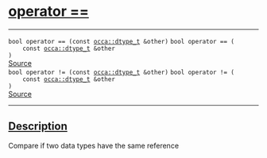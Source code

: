 
<h1 id="operator ==">
 <a href="#/api/dtype_t/operator_equals" class="anchor">
   <span>operator ==</span>
  </a>
</h1>

<div class="signature">

<hr>

  <div class="definition-container">
    <div class="definition">
      <code class="desktop-only"><span class="token keyword">bool</span> operator == (<span class="token keyword">const</span> <a href="#/api/dtype_t/">occa::dtype&#95;t</a> &amp;other)</code>
      <code class="mobile-only"><span class="token keyword">bool</span> operator == (
    <span class="token keyword">const</span> <a href="#/api/dtype_t/">occa::dtype&#95;t</a> &amp;other
)</code>
      <div class="flex-spacing"></div>
      <a href="https://github.com/libocca/occa/blob/6d155d0c/include/occa/dtype/dtype.hpp#L200" target="_blank">Source</a>
    </div>
    
  </div>

  <div class="definition-container">
    <div class="definition">
      <code class="desktop-only"><span class="token keyword">bool</span> operator != (<span class="token keyword">const</span> <a href="#/api/dtype_t/">occa::dtype&#95;t</a> &amp;other)</code>
      <code class="mobile-only"><span class="token keyword">bool</span> operator != (
    <span class="token keyword">const</span> <a href="#/api/dtype_t/">occa::dtype&#95;t</a> &amp;other
)</code>
      <div class="flex-spacing"></div>
      <a href="https://github.com/libocca/occa/blob/6d155d0c/include/occa/dtype/dtype.hpp#L210" target="_blank">Source</a>
    </div>
    
  </div>

  <hr>
</div>


<h2 id="description">
 <a href="#/api/dtype_t/operator_equals?id=description" class="anchor">
   <span>Description</span>
  </a>
</h2>

Compare if two data types have the same reference
